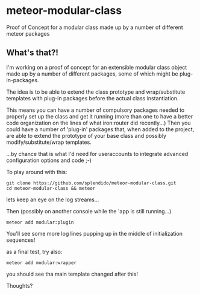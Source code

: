 meteor-modular-class
====================

Proof of Concept for a modular class made up by a number of different meteor packages


## What's that?!

I'm working on a proof of concept for an extensible modular class object made up by a number of different packages, some of which might be plug-in-packages.

The idea is to be able to extend the class prototype and wrap/substitute templates with plug-in packages before the actual class instantiation.

This means you can have a number of compulsory packages needed to properly set up the class and get it running (more than one to have a better code organization on the lines of what iron:router did recently...)
Then you could have a number of 'plug-in' packages that, when added to the project, are able to extend the prototype of your base class and possibly modify/substitute/wrap templates.

...by chance that is what I'd need for useraccounts to integrate advanced configuration options and code ;-)


To play around with this:

```shell
git clone https://github.com/splendido/meteor-modular-class.git
cd meteor-modular-class && meteor
```

lets keep an eye on the log streams...

Then (possibly on another console while the 'app is still running...)

```shell
meteor add modular:plugin
```

You'll see some more log lines pupping up in the middle of initialization sequences!


as a final test, try also:

```shell
meteor add modular:wrapper
```

you should see tha main template changed after this!



Thoughts?
